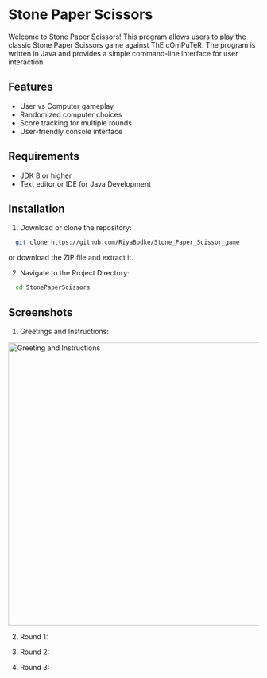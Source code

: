 
# Stone Paper Scissors

Welcome to Stone Paper Scissors! This program allows users to play the classic Stone Paper Scissors game against ThE cOmPuTeR. The program is written in Java and provides a simple command-line interface for user interaction.


## Features

- User vs Computer gameplay
- Randomized computer choices 
- Score tracking for multiple rounds
- User-friendly console interface


## Requirements

- JDK 8 or higher
- Text editor or IDE for Java Development
## Installation

1. Download or clone the repository:

```sh
  git clone https://github.com/RiyaBodke/Stone_Paper_Scissor_game
```
or download the ZIP file and extract it.

2. Navigate to the Project Directory:

```sh
  cd StonePaperScissors
```

## Screenshots

1. Greetings and Instructions:

<img width="570" alt="Greeting and Instructions" src="https://github.com/RiyaBodke/Stone_Paper_Scissor_game/assets/114491248/e1f70a4e-1769-4dc2-b28b-aa2d37e506fd">

2. Round 1:



3. Round 2:



4. Round 3:
